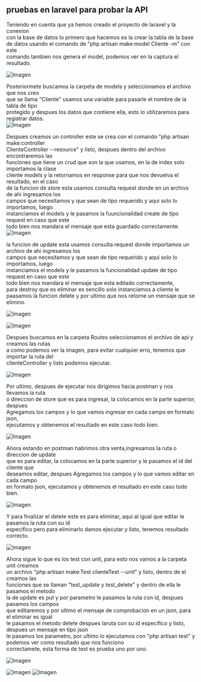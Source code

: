 ## pruebas en laravel para probar la API

Teniendo en cuenta que ya hemos creado el proyecto de laravel y la conexion</br> con la base de datos lo primero que hacemos es la crear la tabla de la base</br> de datos usando el comando de "php artisan  make:model Cliente -m" con este</br> comando tambien nos genera el model, podemos ver en la captura el resultado.

![Imagen](image/uno.png)



Posteriormete buscamos la carpeta de models y seleccionamos el archivo que nos creo</br> que se llama "Cliente" usamos una variable para pasarle el nombre de la tabla de tipo</br> protegido y despues los datos que contiene ella, esto lo utilizaremos para registrar datos.</br>
![Imagen](image/nueve.png)

Despues creamos un controller este se crea con el comando "php artisan make:controller</br> ClienteController --resource" y listo, despues dentro del archivo encontraremos las</br> funciones que tiene un crud que son la que usamos, en la de index solo importamos la clase</br> cliente models y la retornamos en response para que nos devuelva el resultado, en el caso</br> de la funcion de store esta usamos consulta request donde en un archivo de ahi ingresamos los</br> campos que necesitamos y que sean de tipo requerido y aqui solo lo importamos, luego</br> instanciamos el models y le pasamos la fuuncionalidad create de tipo request en caso que este</br> todo bien nos mandara el mensaje que esta guardado correctamente.</br>
![Imagen](image/seis.png)

la funcion de update esta usamos consulta request donde importamos un archivo de ahi ingresamos los</br> campos que necesitamos y que sean de tipo requerido y aqui solo lo importamos, luego</br> instanciamos el models y le pasamos la funcionalidad update de tipo request en caso que este</br> todo bien nos mandara el mensaje que esta editado correctamente,</br> para destroy que es eliminar es sencillo solo instanciamos a cliente le</br> paasamos la funcion delete y por ultimo que nos retorne un mensaje que se elimino.</br>


![Imagen](image/once.png)

![Imagen](image/ocho.png)

Despues buscamos en la carpeta Routes seleccionamos el archivo de api y creamos las rutas</br> a como podemos ver la imagen, para evitar cualquier erro, tenemos que importar la ruta del</br> clienteController y listo podemos ejecutar.

![Imagen](image/cinco.png)

Por ultimo, despues de ejecutar nos dirigimos hacia postman y nos llevamos la ruta</br> o direccion de store que es para ingresar, la colocamos en la parte superior, despues</br> Agregamos los campos y lo que vamos ingresar en cada campo en formato json,</br> ejecutamos y obtenemos el resultado en este caso todo bien.</br>


![Imagen](image/dos.png)

Ahora estando en postman habrimos otra venta,ingresamos la ruta o direccion de update</br> que es para editar, la colocamos en la parte superior y le pasamos el id del cliente que</br> deseamos editar, despues Agregamos los campos y lo que vamos editar en cada campo</br> en formato json, ejecutamos y obtenemos el resultado en este caso todo bien.</br>

![Imagen](image/tres.png)

Y para finalizar el delete este es para eliminar, aqui al igual que editar le pasamos la ruta con su id</br> especifico pero para eliminarlo damos ejecutar y listo, tenemos resultado correcto.</br>

![Imagen](image/cuatro.png)


Ahora sigue lo que es los test con unit, para esto nos vamos a la carpeta unit creamos</br> un archivo "php artisan make:Test clienteTest --unit" y listo, dentro de el creamos las</br> funciones que se llaman "test_update y test_delete" y dentro de ella le pasamos el metodo</br> la de update es put y por parametro le pasamos la ruta con id, despues pasamos los campos</br> que editaremos y por ultimo el mensaje de comprobacion en un json, para el eliminar es igual</br> le pasamos el metodo delete despues laruta con su id especifico y listo, despues un mensaje en tipo json</br>  le pasamos los parametro,  por ultimo lo ejecutamos con "php artisan test" y podemos ver como resultado que nos funciono</br> correctamete, esta forma de test es prueba uno por uno.


![Imagen](image/doce.png)

![Imagen](image/catorce.png)
![Imagen](image/trece.png)

